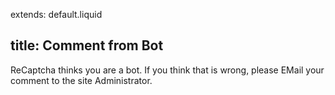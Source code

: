 extends: default.liquid

title: Comment from Bot
---

ReCaptcha thinks you are a bot. If you think that is wrong, please EMail your comment
to the site Administrator.

